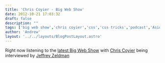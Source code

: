 ```yaml
---
title: 'Chris Coyier - Big Web Show'
date: 2012-10-21 17:03:32
draft: false
description: ""
tags: ['big web show','chris coyier','css','css tricks','podcast','Aside','zeldman']
author: 'Andrew'
layout: '../../layouts/BlogPostLayout.astro'
---
```


Right now listening to the [latest Big Web Show](http://5by5.tv/bigwebshow/74) with [Chris Coyier](http://css-tricks.com/) being interviewed by [Jeffrey Zeldman](http://www.zeldman.com/)

